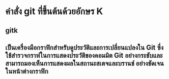 # คำสั่ง git ที่ขึ้นต้นด้วยอักษร K

## gitk

## เป็นเครื่องมือกราฟิกสำหรับดูประวัติและการเปลี่ยนแปลงใน Git ซึ่งใช้สำรวจกราฟในการแสดงประวัติของคอมมิต  Git อย่างกระชับและสามารถมองเห็นการแสดงผลในสถานะสเตจและบรานช์ อย่างชัดเจนในหน้าต่างกราฟิก
